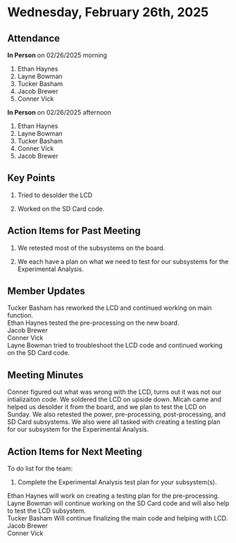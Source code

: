 # Wednesday, February 26th, 2025

## Attendance
**In Person** on 02/26/2025 morning
1. Ethan Haynes
2. Layne Bowman
3. Tucker Basham
4. Jacob Brewer
5. Conner Vick

**In Person** on 02/26/2025 afternoon
1. Ethan Haynes
2. Layne Bowman
3. Tucker Basham
4. Conner Vick
5. Jacob Brewer

## Key Points
1. Tried to desolder the LCD

2. Worked on the SD Card code.


## Action Items for Past Meeting
1. We retested most of the subsystems on the board.

2. We each have a plan on what we need to test for our subsystems for the Experimental Analysis.

## Member Updates

Tucker Basham has reworked the LCD and continued working on main function.  
Ethan Haynes tested the pre-processing on the new board.  
Jacob Brewer   
Conner Vick  
Layne Bowman tried to troubleshoot the LCD code and continued working on the SD Card code.

## Meeting Minutes
Conner figured out what was wrong with the LCD, turns out it was not our intializaiton code. We soldered the LCD on upside down. Micah came and helped us desolder it from the board, and we plan to test the LCD on Sunday. We also retested the power, pre-processing, post-processing, and SD Card subsystems. We also were all tasked with creating a testing plan for our subsystem for the Experimental Analysis.

## Action Items for Next Meeting
To do list for the team:  
1. Complete the Experimental Analysis test plan for your subsystem(s).

Ethan Haynes will work on creating a testing plan for the pre-processing.  
Layne Bowman will continue working on the SD Card code and will also help to test the LCD subsystem.  
Tucker Basham Will continue finalizing the main code and helping with LCD.  
Jacob Brewer  
Conner Vick  


